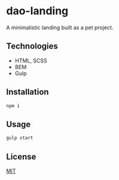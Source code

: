 # dao-landing

A minimalistic landing built as a pet project.

## Technologies

- HTML, SCSS
- BEM
- Gulp

## Installation

```bash
npm i
```

## Usage

```bash
gulp start
```

## License
[MIT](https://choosealicense.com/licenses/mit/)
